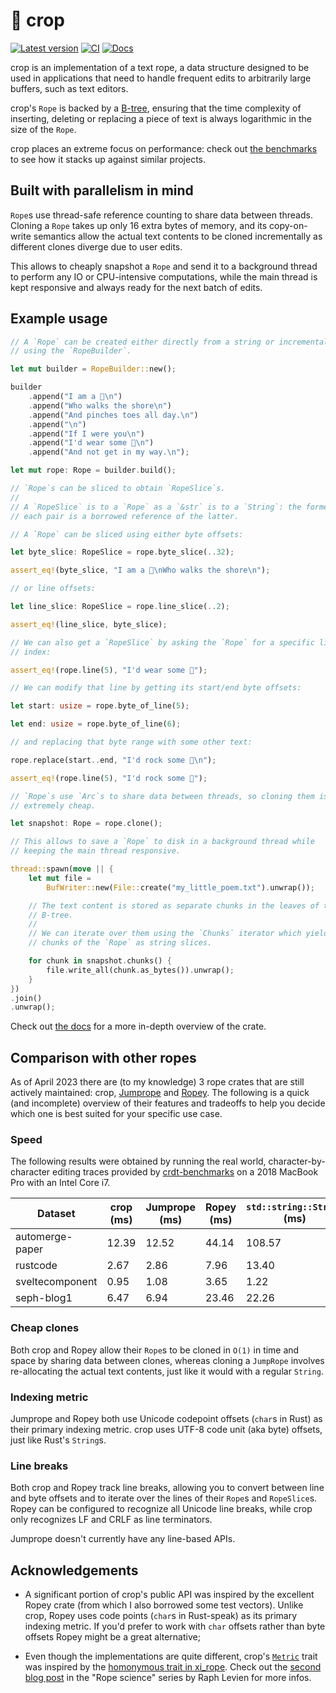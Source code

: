 # 🌾 crop

[![Latest version]](https://crates.io/crates/crop)
[![CI]](https://github.com/nomad/crop/actions)
[![Docs]](https://docs.rs/crop)

[Latest version]: https://img.shields.io/crates/v/crop.svg
[CI]: https://github.com/nomad/crop/actions/workflows/ci.yml/badge.svg
[Docs]: https://docs.rs/crop/badge.svg

crop is an implementation of a text rope, a data structure designed to be used
in applications that need to handle frequent edits to arbitrarily large
buffers, such as text editors.

crop's `Rope` is backed by a [B-tree](https://en.wikipedia.org/wiki/B-tree),
ensuring that the time complexity of inserting, deleting or replacing a piece
of text is always logarithmic in the size of the `Rope`.

crop places an extreme focus on performance: check out [the
benchmarks][synthetic-benches] to see how it stacks up against similar
projects.

## Built with parallelism in mind

`Rope`s use thread-safe reference counting to share data between threads.
Cloning a `Rope` takes up only 16 extra bytes of memory, and its copy-on-write
semantics allow the actual text contents to be cloned incrementally as
different clones diverge due to user edits.

This allows to cheaply snapshot a `Rope` and send it to a background thread to
perform any IO or CPU-intensive computations, while the main thread is kept
responsive and always ready for the next batch of edits.

## Example usage

```rust
// A `Rope` can be created either directly from a string or incrementally
// using the `RopeBuilder`.

let mut builder = RopeBuilder::new();

builder
    .append("I am a 🦀\n")
    .append("Who walks the shore\n")
    .append("And pinches toes all day.\n")
    .append("\n")
    .append("If I were you\n")
    .append("I'd wear some 👟\n")
    .append("And not get in my way.\n");

let mut rope: Rope = builder.build();

// `Rope`s can be sliced to obtain `RopeSlice`s.
//
// A `RopeSlice` is to a `Rope` as a `&str` is to a `String`: the former in
// each pair is a borrowed reference of the latter.

// A `Rope` can be sliced using either byte offsets:

let byte_slice: RopeSlice = rope.byte_slice(..32);

assert_eq!(byte_slice, "I am a 🦀\nWho walks the shore\n");

// or line offsets:

let line_slice: RopeSlice = rope.line_slice(..2);

assert_eq!(line_slice, byte_slice);

// We can also get a `RopeSlice` by asking the `Rope` for a specific line
// index:

assert_eq!(rope.line(5), "I'd wear some 👟");

// We can modify that line by getting its start/end byte offsets:

let start: usize = rope.byte_of_line(5);

let end: usize = rope.byte_of_line(6);

// and replacing that byte range with some other text:

rope.replace(start..end, "I'd rock some 👠\n");

assert_eq!(rope.line(5), "I'd rock some 👠");

// `Rope`s use `Arc`s to share data between threads, so cloning them is
// extremely cheap.

let snapshot: Rope = rope.clone();

// This allows to save a `Rope` to disk in a background thread while
// keeping the main thread responsive.

thread::spawn(move || {
    let mut file =
        BufWriter::new(File::create("my_little_poem.txt").unwrap());

    // The text content is stored as separate chunks in the leaves of the
    // B-tree.
    //
    // We can iterate over them using the `Chunks` iterator which yields the
    // chunks of the `Rope` as string slices.

    for chunk in snapshot.chunks() {
        file.write_all(chunk.as_bytes()).unwrap();
    }
})
.join()
.unwrap();
```

Check out [the docs](https://docs.rs/crop) for a more in-depth overview of the
crate.

## Comparison with other ropes

As of April 2023 there are (to my knowledge) 3 rope crates that are still
actively maintained: crop, [Jumprope][jumprope] and [Ropey][ropey]. The
following is a quick (and incomplete) overview of their features and tradeoffs
to help you decide which one is best suited for your specific use case.

### Speed

The following results were obtained by running the real world,
character-by-character editing traces provided by [crdt-benchmarks] on a 2018
MacBook Pro with an Intel Core i7.

| Dataset         | crop (ms) | Jumprope (ms) | Ropey (ms) | `std::string::String` (ms) |
|-----------------|-----------|---------------|------------|----------------------------|
| automerge-paper | 12.39     | 12.52         | 44.14      | 108.57                     |
| rustcode        | 2.67      | 2.86          | 7.96       | 13.40                      |
| sveltecomponent | 0.95      | 1.08          | 3.65       | 1.22                       |
| seph-blog1      | 6.47      | 6.94          | 23.46      | 22.26                      |

### Cheap clones

Both crop and Ropey allow their `Rope`s to be cloned in `O(1)` in time and
space by sharing data between clones, whereas cloning a `JumpRope` involves
re-allocating the actual text contents, just like it would with a regular
`String`.

### Indexing metric

Jumprope and Ropey both use Unicode codepoint offsets (`char`s in Rust) as
their primary indexing metric. crop uses UTF-8 code unit (aka byte) offsets,
just like Rust's `String`s.

### Line breaks

Both crop and Ropey track line breaks, allowing you to convert between line and
byte offsets and to iterate over the lines of their `Rope`s and `RopeSlice`s.
Ropey can be configured to recognize all Unicode line breaks, while crop only
recognizes LF and CRLF as line terminators.

Jumprope doesn't currently have any line-based APIs.


## Acknowledgements

- A significant portion of crop's public API was inspired by the excellent
  Ropey crate (from which I also borrowed some test vectors). Unlike crop,
  Ropey uses code points (`char`s in Rust-speak) as its primary indexing
  metric. If you'd prefer to work with `char` offsets rather than byte offsets
  Ropey might be a great alternative;

- Even though the implementations are quite different, crop's
  [`Metric`][crop-metric] trait was inspired by the [homonymous trait in
  xi_rope][xi-rope-metric]. Check out the [second blog post][rope-science-2] in
  the "Rope science" series by Raph Levien for more infos.

[crdt-benchmarks]: https://github.com/josephg/crdt-benchmarks
[crop-metric]: https://github.com/nomad/crop/blob/21638ed46864b140ad52f41449f1274b15ca3eb2/src/tree/traits.rs#L71-L92
[jumprope]: https://github.com/josephg/jumprope-rs
[rope-science-2]: https://xi-editor.io/docs/rope_science_02.html
[ropey]: https://github.com/cessen/ropey
[synthetic-benches]: https://github.com/nomad/crop/blob/main/BENCHMARKS.md
[xi-rope-metric]: https://docs.rs/xi-rope/latest/xi_rope/tree/trait.Metric.html
